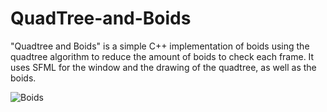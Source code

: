 # QuadTree-and-Boids
"Quadtree and Boids" is a simple C++ implementation of boids using the quadtree algorithm to reduce the amount of boids to check each frame. It uses SFML for the window and the drawing of the quadtree, as well as the boids.

![Boids](https://github.com/F4bj4ck/QuadTree-and-Boids/assets/36537405/bf67c86d-73ac-4456-a45b-8f75a55e5076)
